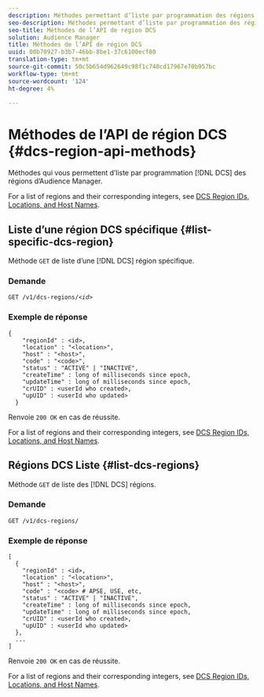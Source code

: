 ```yaml
---
description: Méthodes permettant d’liste par programmation des régions DCS d’Audience Manager.
seo-description: Méthodes permettant d’liste par programmation des régions DCS d’Audience Manager.
seo-title: Méthodes de l’API de région DCS
solution: Audience Manager
title: Méthodes de l’API de région DCS
uuid: 00b70927-b3b7-46bb-8be1-37c6100ecf80
translation-type: tm+mt
source-git-commit: 50c5b654d962649c98f1c740cd17967e70b957bc
workflow-type: tm+mt
source-wordcount: '124'
ht-degree: 4%

---
```



# Méthodes de l’API de région DCS {#dcs-region-api-methods}

Méthodes qui vous permettent d’liste par programmation [!DNL DCS] des régions d’Audience Manager.

<!-- c_rest_api_regions.xml -->

For a list of regions and their corresponding integers, see [DCS Region IDs, Locations, and Host Names](../../api/dcs-intro/dcs-api-reference/dcs-regions.md).

## Liste d’une région DCS spécifique {#list-specific-dcs-region}

Méthode `GET` de liste d’une [!DNL DCS] région spécifique.

<!-- r_rest_api_regions_list_specific.xml -->

### Demande

`GET /v1/dcs-regions/`*`<id>`*

### Exemple de réponse

```
{ 
    "regionId" : <id>, 
    "location" : "<location>",
    "host" : "<host>",
    "code" : "<code>",
    "status" : "ACTIVE" | "INACTIVE",
    "createTime" : long of milliseconds since epoch,
    "updateTime" : long of milliseconds since epoch,
    "crUID" : <userId who created>,
    "upUID" : <userId who updated>
  }
```

Renvoie `200 OK` en cas de réussite.

For a list of regions and their corresponding integers, see [DCS Region IDs, Locations, and Host Names](../../api/dcs-intro/dcs-api-reference/dcs-regions.md).

## Régions DCS Liste {#list-dcs-regions}

Méthode `GET` de liste des [!DNL DCS] régions.

<!-- r_rest_api_regions_list.xml -->

### Demande

`GET /v1/dcs-regions/`

### Exemple de réponse

```
[
  { 
    "regionId" : <id>, 
    "location" : "<location>",
    "host" : "<host>",
    "code" : "<code> # APSE, USE, etc,
    "status" : "ACTIVE" | "INACTIVE",
    "createTime" : long of milliseconds since epoch,
    "updateTime" : long of milliseconds since epoch,
    "crUID" : <userId who created>,
    "upUID" : <userId who updated>
  },
  ...
]
```

Renvoie `200 OK` en cas de réussite.

For a list of regions and their corresponding integers, see [DCS Region IDs, Locations, and Host Names](../../api/dcs-intro/dcs-api-reference/dcs-regions.md).
